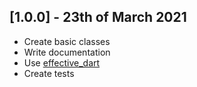 ## [1.0.0] - 23th of March 2021

- Create basic classes
- Write documentation
- Use [effective_dart](https://pub.dev/packages/effective_dart)
- Create tests